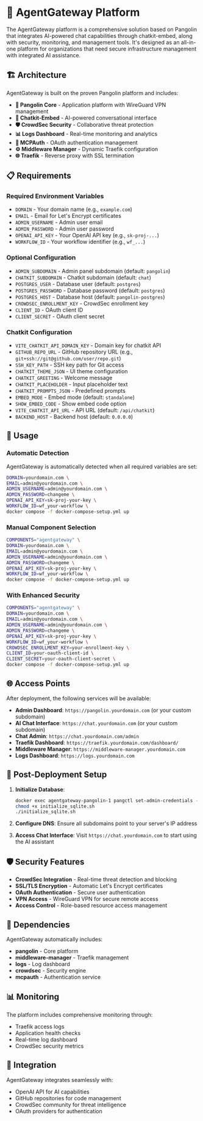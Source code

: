# 🤖 AgentGateway Platform

The AgentGateway platform is a comprehensive solution based on Pangolin that integrates AI-powered chat capabilities through chatkit-embed, along with security, monitoring, and management tools. It's designed as an all-in-one platform for organizations that need secure infrastructure management with integrated AI assistance.

## 🏗️ Architecture

AgentGateway is built on the proven Pangolin platform and includes:

- **🦎 Pangolin Core** - Application platform with WireGuard VPN management
- **🤖 Chatkit-Embed** - AI-powered conversational interface
- **🛡️ CrowdSec Security** - Collaborative threat protection
- **📊 Logs Dashboard** - Real-time monitoring and analytics
- **🔐 MCPAuth** - OAuth authentication management
- **⚙️ Middleware Manager** - Dynamic Traefik configuration
- **🌐 Traefik** - Reverse proxy with SSL termination

## 📋 Requirements

### Required Environment Variables
- `DOMAIN` - Your domain name (e.g., `example.com`)
- `EMAIL` - Email for Let's Encrypt certificates
- `ADMIN_USERNAME` - Admin user email
- `ADMIN_PASSWORD` - Admin user password
- `OPENAI_API_KEY` - Your OpenAI API key (e.g., `sk-proj-...`)
- `WORKFLOW_ID` - Your workflow identifier (e.g., `wf_...`)

### Optional Configuration
- `ADMIN_SUBDOMAIN` - Admin panel subdomain (default: `pangolin`)
- `CHATKIT_SUBDOMAIN` - Chatkit subdomain (default: `chat`)
- `POSTGRES_USER` - Database user (default: `postgres`)
- `POSTGRES_PASSWORD` - Database password (default: `postgres`)
- `POSTGRES_HOST` - Database host (default: `pangolin-postgres`)
- `CROWDSEC_ENROLLMENT_KEY` - CrowdSec enrollment key
- `CLIENT_ID` - OAuth client ID
- `CLIENT_SECRET` - OAuth client secret

### Chatkit Configuration
- `VITE_CHATKIT_API_DOMAIN_KEY` - Domain key for chatkit API
- `GITHUB_REPO_URL` - GitHub repository URL (e.g., `git+ssh://git@github.com/user/repo.git`)
- `SSH_KEY_PATH` - SSH key path for Git access
- `CHATKIT_THEME_JSON` - UI theme configuration
- `CHATKIT_GREETING` - Welcome message
- `CHATKIT_PLACEHOLDER` - Input placeholder text
- `CHATKIT_PROMPTS_JSON` - Predefined prompts
- `EMBED_MODE` - Embed mode (default: `standalone`)
- `SHOW_EMBED_CODE` - Show embed code option
- `VITE_CHATKIT_API_URL` - API URL (default: `/api/chatkit`)
- `BACKEND_HOST` - Backend host (default: `0.0.0.0`)

## 🚀 Usage

### Automatic Detection
AgentGateway is automatically detected when all required variables are set:

```bash
DOMAIN=yourdomain.com \
EMAIL=admin@yourdomain.com \
ADMIN_USERNAME=admin@yourdomain.com \
ADMIN_PASSWORD=changeme \
OPENAI_API_KEY=sk-proj-your-key \
WORKFLOW_ID=wf_your-workflow \
docker compose -f docker-compose-setup.yml up
```

### Manual Component Selection
```bash
COMPONENTS="agentgateway" \
DOMAIN=yourdomain.com \
EMAIL=admin@yourdomain.com \
ADMIN_USERNAME=admin@yourdomain.com \
ADMIN_PASSWORD=changeme \
OPENAI_API_KEY=sk-proj-your-key \
WORKFLOW_ID=wf_your-workflow \
docker compose -f docker-compose-setup.yml up
```

### With Enhanced Security
```bash
COMPONENTS="agentgateway" \
DOMAIN=yourdomain.com \
EMAIL=admin@yourdomain.com \
ADMIN_USERNAME=admin@yourdomain.com \
ADMIN_PASSWORD=changeme \
OPENAI_API_KEY=sk-proj-your-key \
WORKFLOW_ID=wf_your-workflow \
CROWDSEC_ENROLLMENT_KEY=your-enrollment-key \
CLIENT_ID=your-oauth-client-id \
CLIENT_SECRET=your-oauth-client-secret \
docker compose -f docker-compose-setup.yml up
```

## 🌐 Access Points

After deployment, the following services will be available:

- **Admin Dashboard**: `https://pangolin.yourdomain.com` (or your custom subdomain)
- **AI Chat Interface**: `https://chat.yourdomain.com` (or your custom subdomain)
- **Chat Admin**: `https://chat.yourdomain.com/admin`
- **Traefik Dashboard**: `https://traefik.yourdomain.com/dashboard/`
- **Middleware Manager**: `https://middleware-manager.yourdomain.com`
- **Logs Dashboard**: `https://logs.yourdomain.com`

## 🔧 Post-Deployment Setup

1. **Initialize Database**:
   ```bash
   docker exec agentgateway-pangolin-1 pangctl set-admin-credentials --email "admin@yourdomain.com" --password "Password123"
   chmod +x initialize_sqlite.sh
   ./initialize_sqlite.sh
   ```

2. **Configure DNS**: Ensure all subdomains point to your server's IP address

3. **Access Chat Interface**: Visit `https://chat.yourdomain.com` to start using the AI assistant

## 🛡️ Security Features

- **CrowdSec Integration** - Real-time threat detection and blocking
- **SSL/TLS Encryption** - Automatic Let's Encrypt certificates
- **OAuth Authentication** - Secure user authentication
- **VPN Access** - WireGuard VPN for secure remote access
- **Access Control** - Role-based resource access management

## 🔗 Dependencies

AgentGateway automatically includes:
- **pangolin** - Core platform
- **middleware-manager** - Traefik management
- **logs** - Log dashboard
- **crowdsec** - Security engine
- **mcpauth** - Authentication service

## 📊 Monitoring

The platform includes comprehensive monitoring through:
- Traefik access logs
- Application health checks
- Real-time log dashboard
- CrowdSec security metrics

## 🤝 Integration

AgentGateway integrates seamlessly with:
- OpenAI API for AI capabilities
- GitHub repositories for code management
- CrowdSec community for threat intelligence
- OAuth providers for authentication
